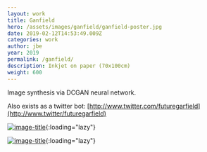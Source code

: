 ```yaml
---
layout: work
title: Ganfield
hero: /assets/images/ganfield/ganfield-poster.jpg
date: 2019-02-12T14:53:49.009Z
categories: work
author: jbe
year: 2019
permalink: /ganfield/
description: Inkjet on paper (70x100cm)
weight: 600
---
```


Image synthesis via DCGAN neural network.

Also exists as a twitter bot: [http://www.twitter.com/futuregarfield](http://www.twitter/futuregarfield)

[![image-title](/assets/images/ganfield/ganfield-0-padded.jpg)](/assets/images/ganfield/ganfield-0-padded.jpg){:loading="lazy"}

[![image-title](/assets/images/ganfield/ganfield-1-padded.jpg)](/assets/images/ganfield/ganfield-1-padded.jpg){:loading="lazy"}